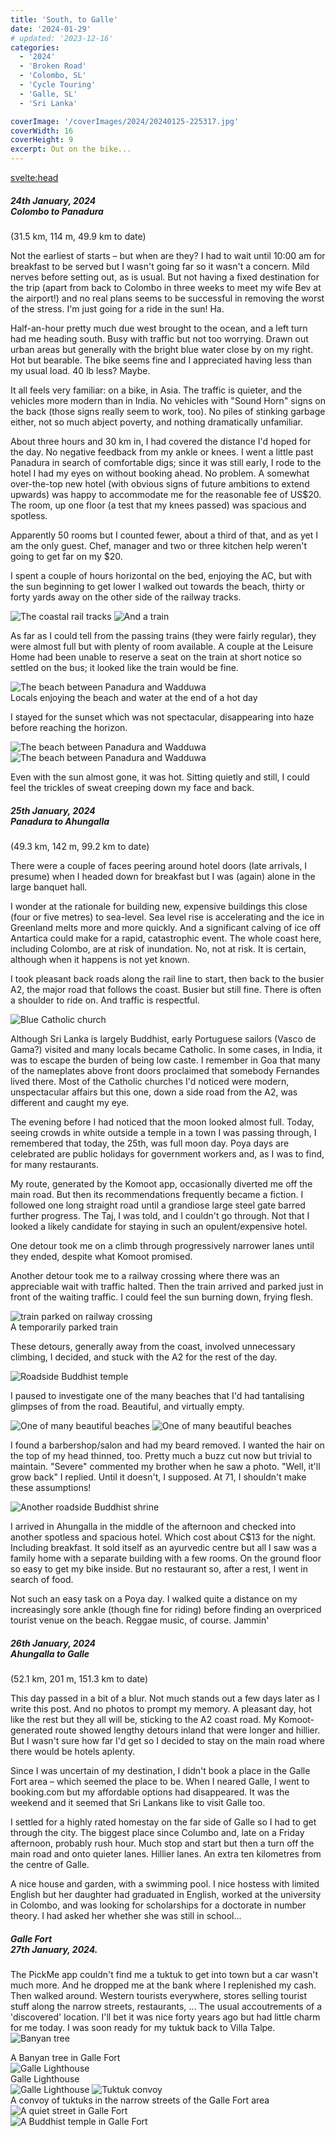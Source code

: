 ```yaml
---
title: 'South, to Galle'
date: '2024-01-29'
# updated: '2023-12-16'
categories:
  - '2024'
  - 'Broken Road'
  - 'Colombo, SL'
  - 'Cycle Touring'
  - 'Galle, SL'
  - 'Sri Lanka'

coverImage: '/coverImages/2024/20240125-225317.jpg'
coverWidth: 16
coverHeight: 9
excerpt: Out on the bike...
---
```


<script>
	import Callout from '$lib/components/Callout.svelte'
</script>

<svelte:head>

<title>2024 Sri Lanka</title>
</svelte:head>

<section class="card">
<h5>
  	24th January, 2024
  	<br /> Colombo to Panadura
  </h5>
  (31.5 km, 114 m, 49.9 km to date)

Not the earliest of starts &ndash; but when are they? I had to wait until 10:00 am for breakfast to be served but I wasn't going far so it wasn't a concern. Mild nerves before setting out, as is usual. But not having a fixed destination for the trip (apart from back to Colombo in three weeks to meet my wife Bev at the airport!) and no real plans seems to be successful in removing the worst of the stress. I'm just going for a ride in the sun! Ha.

Half-an-hour pretty much due west brought to the ocean, and a left turn had me heading south. Busy with traffic but not too worrying. Drawn out urban areas but generally with the bright blue water close by on my right. Hot but bearable. The bike seems fine and I appreciated having less than my usual load. 40 lb less? Maybe.

It all feels very familiar: on a bike, in Asia. The traffic is quieter, and the vehicles more modern than in India. No vehicles with "Sound Horn" signs on the back (those signs really seem to work, too). No piles of stinking garbage either, not so much abject poverty, and nothing dramatically unfamiliar.

About three hours and 30 km in, I had covered the distance I'd hoped for the day. No negative feedback from my ankle or knees. I went a little past Panadura in search of comfortable digs; since it was still early, I rode to the hotel I had my eyes on without booking ahead. No problem. A somewhat over-the-top new hotel (with obvious signs of future ambitions to extend upwards) was happy to accommodate me for the reasonable fee of US$20. The room, up one floor (a test that my knees passed) was spacious and spotless.

Apparently 50 rooms but I counted fewer, about a third of that, and as yet I am the only guest. Chef, manager and two or three kitchen help weren't going to get far on my $20.

<p>I spent a couple of hours horizontal on the bed, enjoying the AC, but with the sun beginning to get lower I walked out towards the beach, thirty or forty yards away on the other side of the railway tracks.</p>
<img
  src="/images/2024/01/20240124-052023.jpg"
  alt="The coastal rail tracks"
/>
<img
  src="/images/2024/01/20240124-052106.jpg"
  alt="And a train"
/>

<p>As far as I could tell from the passing trains (they were fairly regular), they were almost full but with plenty of room available. A couple at the Leisure Home had been unable to reserve a seat on the train at short notice so settled on the bus; it looked like the train would be fine.</p>
<img
  src="/images/2024/01/20240124-052310.jpg"
  alt="The beach between Panadura and Wadduwa"
/>
<div class="caption">Locals enjoying the beach and water at the end of a hot day</div>

<p>I stayed for the sunset which was not spectacular, disappearing into haze before reaching the horizon.</p>
<img
  src="/images/2024/01/20240124-053252.jpg"
  alt="The beach between Panadura and Wadduwa"
/>
<img
src="/images/2024/01/20240124-053948.jpg"
alt="The beach between Panadura and Wadduwa"
/>

<p>Even with the sun almost gone, it was hot. Sitting quietly and still, I could feel the trickles of sweat creeping down my face and back.</p>
</section>

<section class="card">
<h5>
  	25th January, 2024
  	<br /> Panadura to Ahungalla
  </h5>
  (49.3 km, 142 m, 99.2 km to date)

There were a couple of faces peering around hotel doors (late arrivals, I presume) when I headed down for breakfast but I was (again) alone in the large banquet hall.

I wonder at the rationale for building new, expensive buildings this close (four or five metres) to sea-level. Sea level rise is accelerating and the ice in Greenland melts more and more quickly. And a significant calving of ice off Antartica could make for a rapid, catastrophic event. The whole coast here, including Colombo, are at risk of inundation. No, not at risk. It is certain, although when it happens is not yet known.

<p>I took pleasant back roads along the rail line to start, then back to the busier A2, the major road that follows the coast. Busier but still fine. There is often a shoulder to ride on. And traffic is respectful.</p>
<img
  src="/images/2024/01/20240124-225731.jpg"
  alt="Blue Catholic church"
/>

Although Sri Lanka is largely Buddhist, early Portuguese sailors (Vasco de Gama?) visited and many locals became Catholic. In some cases, in India, it was to escape the burden of being low caste. I remember in Goa that many of the nameplates above front doors proclaimed that somebody Fernandes lived there. Most of the Catholic churches I'd noticed were modern, unspectacular affairs but this one, down a side road from the A2, was different and caught my eye.

The evening before I had noticed that the moon looked almost full. Today, seeing crowds in white outside a temple in a town I was passing through, I remembered that today, the 25th, was full moon day. Poya days are celebrated are public holidays for government workers and, as I was to find, for many restaurants.

<p>My route, generated by the Komoot app, occasionally diverted me off the main road. But then its recommendations frequently became a fiction. I followed one long straight road until a grandiose large steel gate barred further progress. The Taj, I was told, and I couldn't go through. Not that I looked a likely candidate for staying in such an opulent/expensive hotel.</p>

One detour took me on a climb through progressively narrower lanes until they ended, despite what Komoot promised.

<p>Another detour took me to a railway crossing where there was an appreciable wait with traffic halted. Then the train arrived and parked just in front of the waiting traffic. I could feel the sun burning down, frying flesh.</p>
<img
  src="/images/2024/01/20240125-215646.jpg"
  alt="train parked on railway crossing"
/>
<div class="caption">A temporarily parked train</div>

These detours, generally away from the coast, involved unnecessary climbing, I decided, and stuck with the A2 for the rest of the day.

<img
  src="/images/2024/01/20240125-222208.jpg"
  alt="Roadside Buddhist temple"
/>

<p>I paused to investigate one of the many beaches that I'd had tantalising glimpses of from the road. Beautiful, and virtually empty.</p>
<img
  src="/images/2024/01/20240125-225317.jpg"
  alt="One of many beautiful beaches"
/>
<img
  src="/images/2024/01/20240125-225433.jpg"
  alt="One of many beautiful beaches"
/>

<p>I found a barbershop/salon and had my beard removed. I wanted the hair on the top of my head thinned, too. Pretty much a buzz cut now but trivial to maintain. "Severe" commented my brother when he saw a photo. "Well, it'll grow back" I replied. Until it doesn't, I supposed. At 71, I shouldn't make these assumptions!</p>
<img
  src="/images/2024/01/20240125-234959.jpg"
  alt="Another roadside Buddhist shrine"
/>

I arrived in Ahungalla in the middle of the afternoon and checked into another spotless and spacious hotel. Which cost about C$13 for the night. Including breakfast. It sold itself as an ayurvedic centre but all I saw was a family home with a separate building with a few rooms. On the ground floor so easy to get my bike inside. But no restaurant so, after a rest, I went in search of food.

Not such an easy task on a Poya day. I walked quite a distance on my increasingly sore ankle (though fine for riding) before finding an overpriced tourist venue on the beach. Reggae music, of course. Jammin'

</section>

<section class="card">
<h5>
  	26th January, 2024
  	<br /> Ahungalla to Galle
  </h5>
  (52.1 km, 201 m, 151.3 km to date)

<p>This day passed in a bit of a blur. Not much stands out a few days later as I write this post.
And no photos to prompt my memory. A pleasant day, hot like the rest but they all will be, sticking to the A2 coast road. My Komoot-generated route showed lengthy detours inland that were longer and hillier. But I wasn't sure how far I'd get so I decided to stay on the main road where there would be hotels aplenty.</p>

<p>Since I was uncertain of my destination, I didn't book a place in the Galle Fort area &ndash; which seemed the place to be. When I neared Galle, I went to booking.com but my affordable options had disappeared. It was the weekend and it seemed that Sri Lankans like to visit Galle too. </p>
 
 <p>I settled for a highly rated homestay on the far side of Galle so I had to get through the city. The biggest place since Columbo and, late on a Friday afternoon, probably rush hour. Much stop and start but then a turn off the main road and onto quieter lanes. Hillier lanes. An extra ten kilometres from the centre of Galle.</p>

 <p>A nice house and garden, with a swimming pool. I nice hostess with limited English but her daughter had graduated in English, worked at the university in Colombo, and was looking for scholarships for a doctorate in number theory. I had asked her whether she was still in school...</p>

</section>

<section class="card">
<h5>
  Galle Fort<br/>
  27th January, 2024.
</h5><p/>
The PickMe app couldn't find me a tuktuk to get into town but a car wasn't much more. And he dropped me at the bank where I replenished my cash. Then walked around. Western tourists everywhere, stores selling tourist stuff along the narrow streets, restaurants, ... The usual accoutrements of a 'discovered' location. I'll bet it was nice forty years ago but had little charm for me today. I was soon ready for my tuktuk back to Villa Talpe.
<img
  src="/images/2024/01/20240127-005000.jpg"
  alt="Banyan tree"
/>
<div class="caption">A Banyan tree in Galle Fort</div>
<div class="w-90">
  <img
    src="/images/2024/01/20240127-005926.jpg"
    alt="Galle Lighthouse"
  />
  <div class="caption">Galle Lighthouse</div>
</div>
<img
    src="/images/2024/01/20240127-010852.jpg"
    alt="Galle Lighthouse"
/>
<img
  src="/images/2024/01/20240127-013806.jpg"
  alt="Tuktuk convoy"
/>
<div class="caption">A convoy of tuktuks in the narrow streets of the Galle Fort area</div>
<div class="w-90">
  <img
    src="/images/2024/01/20240127-014722.jpg"
    alt="A quiet street in Galle Fort"
  />
</div>
<img
  src="/images/2024/01/20240127-015242.jpg"
  alt="A Buddhist temple in Galle Fort"
/>
</section>

<!-- <style>
  .caption {
    margin-top: -1.5em;
  }
  p {
    margin: 0;
    margin-top: 0.5em;
  }

  picture + p {
    margin-top: -0.5em;
  }

</style> -->
